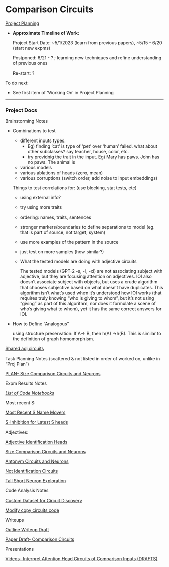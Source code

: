 # Comparison Circuits

[Project Planning](Comparison%20Circuits%20c1d0ec7e43214760b4062ae4cdc0cd6b/Project%20Planning%20821fd0c71f4d4a44b5f7b240725c5547.md)

- **Approximate Timeline of Work:**
    
    Project Start Date: ~5/1/2023 (learn from previous papers), ~5/15 - 6/20 (start new expms)
    
    Postponed: 6/21 - ? ; learning new techniques and refine understanding of previous ones
    
    Re-start: ?
    

To do next: 

- See first item of ‘Working On’ in Project Planning

---

### Project Docs

Brainstorming Notes

- Combinations to test
    - different inputs types.
        - Eg) finding ‘cat’ is type of ‘pet’ over ‘human’ failed. what about other subclasses? say teacher, house, color, etc.
        - try providnig the trait in the input. Eg) Mary has paws. John has no paws. The animal is
    - various models
    - various ablations of heads (zero, mean)
    - various corruptions (switch order, add noise to input embeddings)
    
    Things to test correlations for: (use blocking, stat tests, etc)
    
    - using external info?
    - try using more traits
    - ordering: names, traits, sentences
    - stronger markers/boundaries to define separations to model (eg. that is part of source, not target, system)
    - use more examples of the pattern in the source
    - just test on more samples (how similar?)
    - What the tested models are doing with adjective circuits
        
        The tested models (GPT-2 -s, -l, -xl) are not associating subject with adjective, but they are focusing attention on adjectives. IOI also doesn’t associate subject with objects, but uses a crude algorithm that chooses subjective based on what doesn’t have duplicates. This algorithm isn’t what’s used when it’s understood how IOI works (that requires truly knowing “who is giving to whom”, but it’s not using “giving” as part of this algorithm, nor does it formulate a scene of who’s giving what to whom), yet it has the same correct answers for IOI.
        
- How to Define “Analogous”
    
    using structure preservation: If A→ B, then h(A) →h(B). This is similar to the definition of graph homomorphism.
    

[Shared adj circuits](Comparison%20Circuits%20c1d0ec7e43214760b4062ae4cdc0cd6b/Shared%20adj%20circuits%202d73069926fc41ea9ce744e05de33103.md)

Task Planning Notes (scattered & not listed in order of worked on, unlike in “Proj Plan”)

[PLAN- Size Comparison Circuits and Neurons](Comparison%20Circuits%20c1d0ec7e43214760b4062ae4cdc0cd6b/PLAN-%20Size%20Comparison%20Circuits%20and%20Neurons%201111d95ef57b4131b259ef88363f3010.md)

Expm Results Notes

[_*List of Code Notebooks*_](Comparison%20Circuits%20c1d0ec7e43214760b4062ae4cdc0cd6b/_List%20of%20Code%20Notebooks_%2066bcbc2013ce465fbc61a281bc3ffa1f.md)

Most recent S:

[Most Recent S Name Movers](Comparison%20Circuits%20c1d0ec7e43214760b4062ae4cdc0cd6b/Most%20Recent%20S%20Name%20Movers%20a72ccc6fdccc4e4baa78251399fdd2d7.md)

[S-Inhibition for Latest S heads](Comparison%20Circuits%20c1d0ec7e43214760b4062ae4cdc0cd6b/S-Inhibition%20for%20Latest%20S%20heads%2094ec995d650f408eac783a06732a7f4f.md)

Adjectives:

[Adjective Identification Heads](Comparison%20Circuits%20c1d0ec7e43214760b4062ae4cdc0cd6b/Adjective%20Identification%20Heads%20f85cc6a172664109bf10cbfb5b49381a.md)

[Size Comparison Circuits and Neurons](Comparison%20Circuits%20c1d0ec7e43214760b4062ae4cdc0cd6b/Size%20Comparison%20Circuits%20and%20Neurons%20983f0ebebc0a4c20a1db4967d6a9e201.md)

[Antonym Circuits and Neurons ](Comparison%20Circuits%20c1d0ec7e43214760b4062ae4cdc0cd6b/Antonym%20Circuits%20and%20Neurons%20824f0d162ce84a8fb09c27f4e4931194.md)

[Not Identification Circuits](Comparison%20Circuits%20c1d0ec7e43214760b4062ae4cdc0cd6b/Not%20Identification%20Circuits%20db48cd1bd4844b25994773248e9a587c.md)

[Tall Short Neuron Exploration](Comparison%20Circuits%20c1d0ec7e43214760b4062ae4cdc0cd6b/Project%20Planning%20821fd0c71f4d4a44b5f7b240725c5547/Initial%20Exploration%2006eb3b02c5684ef88cb6f64881f8a44f/Tall%20Short%20Neuron%20Exploration%20f68842d97ef64f3cabbc2ffad0d9e06f.md) 

Code Analysis Notes

[Custom Dataset for Circuit Discovery](Comparison%20Circuits%20c1d0ec7e43214760b4062ae4cdc0cd6b/Custom%20Dataset%20for%20Circuit%20Discovery%20ba320205d59c4251bb59c262f1c839b5.md)

[Modify copy circuits code](Comparison%20Circuits%20c1d0ec7e43214760b4062ae4cdc0cd6b/Modify%20copy%20circuits%20code%20004c16a403b04ddbb7c09b62cad532d7.md)

Writeups

[Outline Writeup Draft](Comparison%20Circuits%20c1d0ec7e43214760b4062ae4cdc0cd6b/Outline%20Writeup%20Draft%2096f5c9785c684e359a76ecb09d264875.md)

[Paper Draft- Comparison Circuits](../Paper%20Drafts%20c8403ec170204b3aa40fd28465a5635d/Paper%20Draft-%20Comparison%20Circuits%20852d577eb555460e87ae511a1750ef50.md) 

Presentations

[Videos- Interpret Attention Head Circuits of Comparison Inputs (DRAFTS)](../Video%20Walkthroughs%20e4dccce9803c48ea858e70157e62a701/Videos-%20Interpret%20Attention%20Head%20Circuits%20of%20Compa%2024b67e08b1d74f70be8ed3012e8278bc.md)
